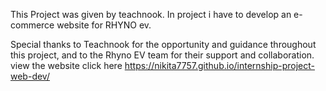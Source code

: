This Project was given by teachnook.
In  project i have to develop an e-commerce website for RHYNO ev. 

Special thanks to Teachnook for the opportunity and guidance throughout this project,
and to the Rhyno EV team for their support and collaboration.
view the website click here https://nikita7757.github.io/internship-project-web-dev/
